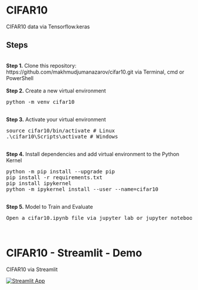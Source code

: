 # CIFAR10
<p>CIFAR10 data via Tensorflow.keras
  
## Steps
<br />
<b>Step 1.</b> Clone this repository: https://github.com/makhmudjumanazarov/cifar10.git via Terminal, cmd or PowerShell
<br/><br/>
<b>Step 2.</b> Create a new virtual environment 
<pre>
python -m venv cifar10
</pre> 
<br/>
<b>Step 3.</b> Activate your virtual environment
<pre>
source cifar10/bin/activate # Linux
.\cifar10\Scripts\activate # Windows 
</pre>
<br/>
<b>Step 4.</b> Install dependencies and add virtual environment to the Python Kernel
<pre>
python -m pip install --upgrade pip
pip install -r requirements.txt
pip install ipykernel
python -m ipykernel install --user --name=cifar10
</pre>
<br/>
<b>Step 5.</b> Model to Train and Evaluate
<pre>
Open a cifar10.ipynb file via jupyter lab or jupyter notebook commands
</pre> 
<br/>



# CIFAR10 - Streamlit - Demo

CIFAR10 via Streamlit 

[![Streamlit App](https://static.streamlit.io/badges/streamlit_badge_black_white.svg)](https://share.streamlit.io/makhmudjumanazarov/cifar10/main/app.py)
